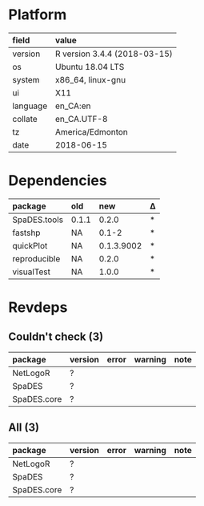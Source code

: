 # Platform

|field    |value                        |
|:--------|:----------------------------|
|version  |R version 3.4.4 (2018-03-15) |
|os       |Ubuntu 18.04 LTS             |
|system   |x86_64, linux-gnu            |
|ui       |X11                          |
|language |en_CA:en                     |
|collate  |en_CA.UTF-8                  |
|tz       |America/Edmonton             |
|date     |2018-06-15                   |

# Dependencies

|package      |old   |new        |Δ  |
|:------------|:-----|:----------|:--|
|SpaDES.tools |0.1.1 |0.2.0      |*  |
|fastshp      |NA    |0.1-2      |*  |
|quickPlot    |NA    |0.1.3.9002 |*  |
|reproducible |NA    |0.2.0      |*  |
|visualTest   |NA    |1.0.0      |*  |

# Revdeps

## Couldn't check (3)

|package     |version |error |warning |note |
|:-----------|:-------|:-----|:-------|:----|
|NetLogoR    |?       |      |        |     |
|SpaDES      |?       |      |        |     |
|SpaDES.core |?       |      |        |     |

## All (3)

|package     |version |error |warning |note |
|:-----------|:-------|:-----|:-------|:----|
|NetLogoR    |?       |      |        |     |
|SpaDES      |?       |      |        |     |
|SpaDES.core |?       |      |        |     |

